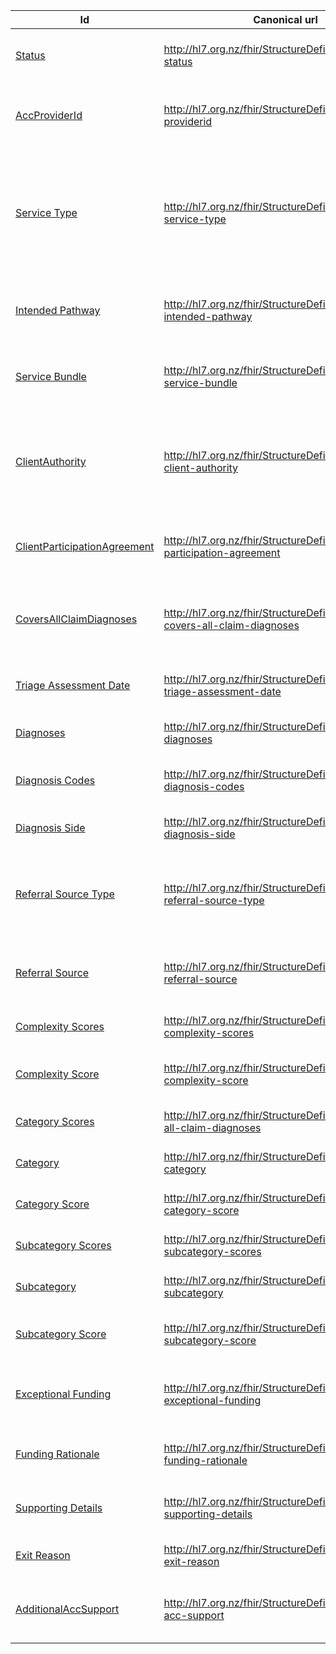 
<div class="tableGridded"></div>

|Id |Canonical url | Description |
|--- |--- | --- |
|[Status](StructureDefinition-acc-icp-status.html)|http://hl7.org.nz/fhir/StructureDefinition/acc-icp-status|The Status of the ICP case (Active or Finished)|
|[AccProviderId](StructureDefinition-acc-providerid.html)|http://hl7.org.nz/fhir/StructureDefinition/acc-providerid|This should represent the person providing the data to ACC.|
|[Service Type](StructureDefinition-acc-icp-service-type.html)|http://hl7.org.nz/fhir/StructureDefinition/acc-icp-service-type|The type of ICP service. Currently only musculoskeletal (msk) is allowed, with more to be added in the future, e.g. concussion.|
|[Intended Pathway](StructureDefinition-acc-icp-intended-pathway.html)|http://hl7.org.nz/fhir/StructureDefinition/acc-icp-intended-pathway|Indicates if the pathway is expected to be surgical or non-surgical|
|[Service Bundle](StructureDefinition-acc-icp-service-bundle.html)|http://hl7.org.nz/fhir/StructureDefinition/acc-icp-service-bundle|Indicates the ICP service bundle selected for the treatment|
|[ClientAuthority](StructureDefinition-acc-icp-client-authority.html)|http://hl7.org.nz/fhir/StructureDefinition/acc-icp-client-authority|Indicates that the Client has agreed to ACC being able to collect, store, use, &amp; share their information.|
|[ClientParticipationAgreement](StructureDefinition-acc-icp-client-participation-agreement.html)|http://hl7.org.nz/fhir/StructureDefinition/client-participation-agreement|Indicates that the Client has agreed to participating in ICP.|
|[CoversAllClaimDiagnoses](StructureDefinition-acc-icp-covers-all-claim-diagnoses.html)|http://hl7.org.nz/fhir/StructureDefinition/acc-icp-covers-all-claim-diagnoses|Indicates whether or not the ICP case is treating all the diagnoses on the claim.|
|[Triage Assessment Date](StructureDefinition-acc-icp-triage-assessment-date.html)|http://hl7.org.nz/fhir/StructureDefinition/acc-icp-triage-assessment-date|The date the triage assessment was completed|
|[Diagnoses](StructureDefinition-acc-icp-diagnoses.html)|http://hl7.org.nz/fhir/StructureDefinition/acc-icp-diagnoses|The diagnoses for the injury being treated.|
|[Diagnosis Codes](StructureDefinition-acc-icp-diagnosis-codes.html)|http://hl7.org.nz/fhir/StructureDefinition/acc-icp-diagnosis-codes|The diagnosis codes for the injury being treated.|
|[Diagnosis Side](StructureDefinition-acc-icp-diagnosis-side.html)|http://hl7.org.nz/fhir/StructureDefinition/acc-icp-diagnosis-side|The body side this diagnosis code relates to.|
|[Referral Source Type](StructureDefinition-acc-icp-referral-source-type.html)|http://hl7.org.nz/fhir/StructureDefinition/acc-icp-referral-source-type|A classification of the source of the ICP referral, e.g. ACC referral, GP referral, rongoa referral|
|[Referral Source](StructureDefinition-acc-icp-referral-source.html)|http://hl7.org.nz/fhir/StructureDefinition/acc-icp-referral-source|Identifies the Referral source submitting the ICP Notification.|
|[Complexity Scores](StructureDefinition-acc-icp-complexity-scores.html)|http://hl7.org.nz/fhir/StructureDefinition/acc-icp-complexity-scores|Complexity scores for an ICP claim|
|[Complexity Score](StructureDefinition-acc-icp-complexity-score.html)|http://hl7.org.nz/fhir/StructureDefinition/acc-icp-complexity-score|Integrated Care Pathways Complexity Score.|
|[Category Scores](StructureDefinition-acc-icp-category-scores.html)|http://hl7.org.nz/fhir/StructureDefinition/covers-all-claim-diagnoses|Category scores for an ICP claim.|
|[Category](StructureDefinition-acc-icp-category.html)|http://hl7.org.nz/fhir/StructureDefinition/acc-icp-category|Integrated Care Pathways Category|
|[Category Score](StructureDefinition-acc-icp-category-score.html)|http://hl7.org.nz/fhir/StructureDefinition/acc-icp-category-score|Integrated Care Pathways Category Score|
|[Subcategory Scores](StructureDefinition-acc-icp-subcategory-scores.html)|http://hl7.org.nz/fhir/StructureDefinition/acc-icp-subcategory-scores|Subcategory scores for an ICP claim|
|[Subcategory](StructureDefinition-acc-icp-subcategory.html)|http://hl7.org.nz/fhir/StructureDefinition/acc-icp-subcategory|Integrated Care Pathways Subcategory|
|[Subcategory Score](StructureDefinition-acc-icp-subcategory-score.html)|http://hl7.org.nz/fhir/StructureDefinition/acc-icp-subcategory-score|Integrated Care Pathways Subcategory Score|
|[Exceptional Funding](StructureDefinition-acc-icp-exceptional-funding.html)|http://hl7.org.nz/fhir/StructureDefinition/acc-icp-exceptional-funding|Identifies the Referral source submitting the ICP Notification.|
|[Funding Rationale](StructureDefinition-acc-icp-funding-rationale.html)|http://hl7.org.nz/fhir/StructureDefinition/acc-icp-funding-rationale|Integrated Care Pathways Funding Rationale|
|[Supporting Details](StructureDefinition-acc-icp-supporting-details.html)|http://hl7.org.nz/fhir/StructureDefinition/acc-icp-supporting-details|Supporting details supplied for exceptional funding.|
|[Exit Reason](StructureDefinition-acc-icp-exit-reason.html)|http://hl7.org.nz/fhir/StructureDefinition/acc-icp-exit-reason|Integrated Care Pathways Exit Reason|
|[AdditionalAccSupport](StructureDefinition-acc-icp-additional-acc-support.html)|http://hl7.org.nz/fhir/StructureDefinition/additional-acc-support|Indicates if the ICP client requires additional ACC Support.|
